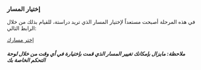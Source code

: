 ### إختيار المسار

في هذه المرحلة أصبحت مستعداً لإختيار المسار الذي تريد دراستة، للقيام بذلك من خلال الرابط التالي:

<a href="https://coretabs.net/select-track">إختر مسارك</a>

##### ملاحظة: مايزال بإمكانك تغيير المسار الذي قمت بإختيارة في أي وقت من خلال لوحة التحكم الخاصة بك
